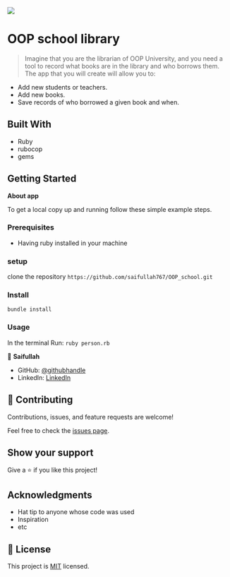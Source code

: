 ![](https://img.shields.io/badge/Microverse-blueviolet)

# OOP school library

> Imagine that you are the librarian of OOP University, and you need a tool to record what books are in the library and who borrows them. The app that you will create will allow you to:

- Add new students or teachers.
- Add new books.
- Save records of who borrowed a given book and when.


## Built With

- Ruby
- rubocop
- gems

## Getting Started

**About app**


To get a local copy up and running follow these simple example steps.

### Prerequisites
- Having ruby installed in your machine

### setup
clone the repository `https://github.com/saifullah767/OOP_school.git`

### Install

`bundle install`

### Usage
In the terminal Run: `ruby person.rb`


👤 **Saifullah**

- GitHub: [@githubhandle](https://github.com/saifullah767)
- LinkedIn: [LinkedIn](https://linkedin.com/in/saifkj)

## 🤝 Contributing

Contributions, issues, and feature requests are welcome!

Feel free to check the [issues page](../../issues/).

## Show your support

Give a ⭐️ if you like this project!

## Acknowledgments

- Hat tip to anyone whose code was used
- Inspiration
- etc

## 📝 License

This project is [MIT](./MIT.md) licensed.